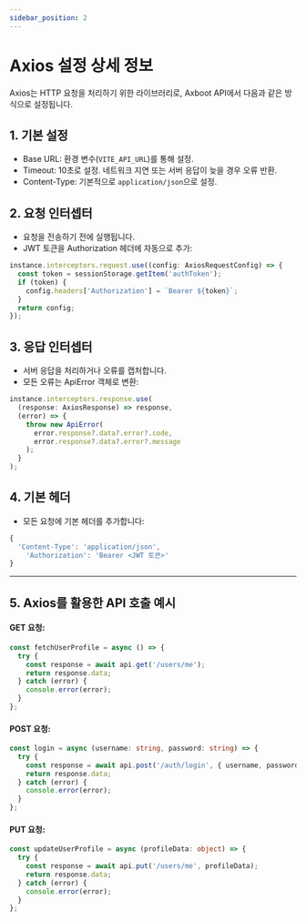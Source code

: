 ```yaml
---
sidebar_position: 2
---
```


# Axios 설정 상세 정보

Axios는 HTTP 요청을 처리하기 위한 라이브러리로, Axboot API에서 다음과 같은 방식으로 설정됩니다.

## 1. 기본 설정

- Base URL: 환경 변수(`VITE_API_URL`)를 통해 설정.
- Timeout: 10초로 설정. 네트워크 지연 또는 서버 응답이 늦을 경우 오류 반환.
- Content-Type: 기본적으로 `application/json`으로 설정.

## 2. 요청 인터셉터

- 요청을 전송하기 전에 실행됩니다.
- JWT 토큰을 Authorization 헤더에 자동으로 추가:

```typescript
instance.interceptors.request.use((config: AxiosRequestConfig) => {
  const token = sessionStorage.getItem('authToken');
  if (token) {
    config.headers['Authorization'] = `Bearer ${token}`;
  }
  return config;
});
```

## 3. 응답 인터셉터

- 서버 응답을 처리하거나 오류를 캡처합니다.
- 모든 오류는 ApiError 객체로 변환:

```typescript
instance.interceptors.response.use(
  (response: AxiosResponse) => response,
  (error) => {
    throw new ApiError(
      error.response?.data?.error?.code,
      error.response?.data?.error?.message
    );
  }
);
```

## 4. 기본 헤더

- 모든 요청에 기본 헤더를 추가합니다:

```typescript
{
  'Content-Type': 'application/json',
    'Authorization': 'Bearer <JWT 토큰>'
}
```

---

## 5. Axios를 활용한 API 호출 예시

#### GET 요청:

```typescript
const fetchUserProfile = async () => {
  try {
    const response = await api.get('/users/me');
    return response.data;
  } catch (error) {
    console.error(error);
  }
};
```

#### POST 요청:

```typescript
const login = async (username: string, password: string) => {
  try {
    const response = await api.post('/auth/login', { username, password });
    return response.data;
  } catch (error) {
    console.error(error);
  }
};
```


#### PUT 요청:

```typescript
const updateUserProfile = async (profileData: object) => {
  try {
    const response = await api.put('/users/me', profileData);
    return response.data;
  } catch (error) {
    console.error(error);
  }
};
```

